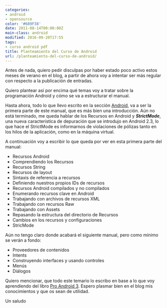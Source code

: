 ```yaml
---
categories:
- android
- opensource
color: '#689F38'
date: 2011-08-14T00:00:00Z
main-class: android
modified: 2016-09-20T17:55
tags:
- curso android pdf
title: Planteamiento del Curso de Android
url: /planteamiento-del-curso-de-android/
---
```


Antes de nada, quiero pedir disculpas por haber estado poco activo estos meses de verano en el blog, a partir de ahora voy a intentar ser más regular con respecto a la publicación de entradas.

Quiero plantear así por encima qué temas voy a tratar sobre la programación Android y cómo se va a estructurar el manual.

<!--ad-->

Hasta ahora, todo lo que llevo escrito en la sección [Android][1], va a ser la primera parte de este manual, que es más bien una introducción. Aún no está terminado, me queda hablar de los Recursos en Android y ***StrictMode***, una nueva característica de depuración que se introdujo en Android 2.3, lo que hace el StrictMode es informarnos de violaciones de pólizas tanto en los hilos de la aplicación, como en la máquina virtual.

A continuación voy a escribir lo que queda por ver en esta primera parte del manual:

* Recursos Android
* Comprendiendo los Recursos
* Recursos String
* Recursos de layout
* Sintaxis de referencia a recursos
* Definiendo nuestros propios IDs de recursos
* Recursos Android compilados y no compilados
* Enumerando recursos clave en Android
* Trabajando con archivos de recursos XML
* Trabajando con recursos Raw
* Trabajando con Assets
* Repasando la estructura del directorio de Recursos
* Cambios en los recursos y configuraciones
* StricMode

Aún no tengo claro donde acabará el siguiente manual, pero como mínimo se verán a fondo:

* Proveedores de contenidos
* Intents
* Construyendo interfaces y usando controles
* Menús
* Diálogos

Quiero mencionar, que todo este temario lo escribo en base a lo que voy aprendiendo del libro [Pro Android 3][2]. Espero plasmar bien en el blog mis conocimientos y que os sean de utilidad.

Un saludo

 [1]: https://elbauldelprogramador.com/guia-de-desarrollo-android
 [2]: https://elbauldelprogramador.com/pro-android-3-aprende-fondo-todo-lo-que
